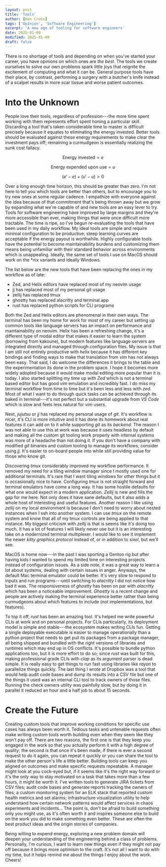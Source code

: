 ```yaml
---
layout: post
title: 'Tools'
author: [Ken Cross]
tags: ['Opinion', 'Software Engineering']
excerpt: 'A new age of tooling for software engineers'
date: 2025-01-09
modified: 2025-01-09
draft: false
---
```


There is no shortage of tools and depending on when you've started your career, you have opinions on which ones are _the best_. The tools we create ourselves to solve our own problems spark little joys that reignite the excitement of computing and what it can be. General purpose tools have their place, by contrast, performing a surgery with a butcher's knife instead of a scalpel results in more scar tissue and worse patient outcomes.

# Into the Unknown

People love their tools, regardless of profession---the more time spent working with them represents effort spent honing a particular skill. Discarding a tool that's taken considerable time to master is difficult precisely because it equates to eliminating the energy invested. Better tools should be evaluated against these energy requirements to make clear the investment pays off; remaining a curmudgeon is essentially realizing the sunk cost fallacy.

$$
\text{Energy invested} = e
$$

$$
\text{Energy expended upon use} = u
$$

$$
(e' - e) + (u' - u) > 0
$$

Over a long enough time horizon, this should be greater than zero. I'm not here to tell you which tools are better than others, but to encourage you to try new ones at some regular cadence. I empathize with everyone against the idea because of that commitment that's being thrown away but we grow by expanding what we're capable of and new tools are an easy lever to try. Tools for software engineering have improved by large margins and they're more accessible than ever, making things that were once difficult more tractable. The time is ripe, so I've begun re-evaluating the tools that have been used in my daily workflow. My ideal tools are simple and require minimal configuration to be productive; steep learning curves are acceptable if the energy payout is worthwhile. Highly configurable tools have the potential to become maintainability burdens and customizing them means being unfamiliar with their standard behavior across environments which is unappealing. Ideally, the same set of tools I use on MacOS should work on the \*nix variants and ideally Windows.

The list below are the new tools that have been replacing the ones in my workflow as of late:

- Zed, and Helix editors have replaced most of my neovim usage
- jj has replaced most of my personal git usage
- zellij has replaced tmux
- ghostty has replaced alacritty and terminal.app
- rust has replaced python scripts for CLI programs

Both the Zed and Helix editors are phenomenal in their own ways. The terminal has been my home for work for most of my career but setting up common tools like language servers has an impact on performance and maintainability on neovim. Helix has been a refreshing change, it's a different type of modal editor that makes it easier to learn the system (borrowing from kakoune), but modern features like language servers are integrated directly and managed through configuration files. My issue is that I am still not entirely productive with _helix_ because it has different key bindings and finding ways to make that translation from _vim_ has not always been easy. That said, I do welcome the differences it brings to the table and the experimentation its done in the problem space. I hope it becomes more widely adopted because it would make modal editing more popular than it is today. I also started splitting my time up with _Zed_ which is not a terminal based editor but has good _vim_ emulation and incredibly fast. I do miss my terminal workflow from time to time but it's been less and less with _zed_. Most of what I want to do through quick tasks can be achieved through its baked in terminal---it's not perfect but a substantial upgrade from _VS Code_ which is slow and feels less natural for _vim_ users.

Next, _jujutsu_ or _jj_ has replaced my personal usage of _git_. It's workflow is nicer, it's CLI is more intuitive and it has done its homework about real features it can add on to it while supporting _git_ as its _backend_. The reason I was not able to use this at work was because it uses headless by default and making all the custom git tooling work properly with internal systems was more of a headache than not doing it. If you don't have a company with modified _git_ binaries and custom tooling to manage its workflows, consider using _jj_. It's easier to on-board people into while still providing value for those who know git.

Discovering _tmux_ considerably improved my workflow performance. It removed my need for a tiling window manager since I mostly used one for additional terminals. It's rare that I want tiling windows for other things but it is occasionally nice to have. Configuring _tmux_ is not straight forward and terminal emulators have come a long way. It has some hostile defaults for what one would expect in a modern application. _Zellij_ is new and fills the gap for me here. Not only does it have sane defaults, but it also adds a whole host of interesting and useful features. Another reason I like using _zellij_ on my local environment is because I don't need to worry about nested instances when I ssh into another system. I can use _tmux_ on the remote system and know that all of my tmux controls are being applied to that instance. My biggest criticism with _zellij_ is that is seems like it's doing too much. It has a lot of features I will likely never use but it is an interesting take on a modernized terminal multiplexer. I would like to see it implement the newer _kitty graphics protocol_ instead of, or in addition to _sixel_, but we'll see.

MacOS is home now---in the past I was sporting a Gentoo rig but after having kids I wanted to spend my limited time on interesting projects instead of configuration issues. As a side note, it was a great way to learn a lot about systems, dealing with certain issues in anger. Anyways, the default Mac terminal emulator could be better. It's very slow to respond to inputs and run programs---until switching to _alacritty_ I did not notice how bad it was. The responsiveness of _ghostty_ has been on par with _alacritty_ which has been a noticeable improvement. _Ghostty_ is a recent change and people are actively making the terminal experience better rather than being curmudgeons about which features to include (not implementations, but features).

To top it off, _rust_ has been an amazing tool. It's helped me write powerful CLIs at work and on personal projects. For CLIs particularly, its deployment model is simple and stable---the ecosystem makes writing CLIs fun. Getting a single deployable executable is easier to manage operationally than a python project that needs to get pull its packages from a package manager, all being shipped and bundled with the right versions of libraries and runtimes which may end up in OS conflicts. It's possible to bundle python applications too, but it is more effort to do so; since _rust_ was built for this, making professional grade CLIs with _clap_ as its argument parser is dead simple. It is really easy to get things to run fast using libraries like _rayon_ to parallelize things quickly. The last thing I wrote at Dropbox was a tool that would help audit code bases and dump its results into a CSV file but one of the things it used was an internal CLI tool to track owners of those files. Running the check owners utility was painfully slow, but by doing it in parallel it reduced an hour and a half job to about 15 seconds.

# Create the Future

Creating custom tools that improve working conditions for specific use cases has always been worth it. Tedious tasks and untenable requests often make writing custom tools worth building even when they seem like they won't pay off. There are two reasons, the first one is that they keep you engaged in the work so that you actually perform it with a high degree of quality; the second is that once it's been made, if there is ever a second request to do it again, you can repeat it quickly or you can share the tool to make the other person's life a little better. Building tools can keep you aligned on outcomes and make specific requests repeatable. A manager might look at you cock-eyed but, if it seems like it's the right way forward or it's the only way to stay motivated on a task that takes more than a few hours, it might be worth it. I've written tools to generate JIRA tickets from CSV files; audit code bases and generate reports tracking the owners of files; a custom monitoring system for an ELK stack that reported custom health metrics and set alarms; infrastructure visualization utility to help understand how certain network patterns would affect services in chaos experiments and incidents... The point is, don't be afraid to build something only you might use, as it's often worth it and inspires someone else to build on the work you did to make something even better. These are often the best product ideas and the origin stories of companies.

Being willing to expend energy, exploring a new problem domain will deepen your understanding of the engineering behind a class of problems. Personally, I'm curious, I want to learn new things even if they might not pay off because it brings more optimism to the craft. It's not all I want to do with my time, but it helps remind me about the things I enjoy about the work. Cheers!
